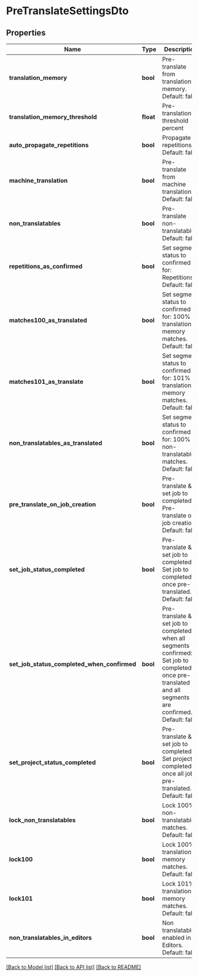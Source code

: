 # PreTranslateSettingsDto

## Properties
Name | Type | Description | Notes
------------ | ------------- | ------------- | -------------
**translation_memory** | **bool** | Pre-translate from translation memory. Default: false | [optional] 
**translation_memory_threshold** | **float** | Pre-translation threshold percent | [optional] 
**auto_propagate_repetitions** | **bool** | Propagate repetitions. Default: false | [optional] 
**machine_translation** | **bool** | Pre-translate from machine translation. Default: false | [optional] 
**non_translatables** | **bool** | Pre-translate non-translatables. Default: false | [optional] 
**repetitions_as_confirmed** | **bool** | Set segment status to confirmed for: Repetitions. Default: false | [optional] 
**matches100_as_translated** | **bool** | Set segment status to confirmed for: 100% translation memory matches. Default: false | [optional] 
**matches101_as_translate** | **bool** | Set segment status to confirmed for: 101% translation memory matches. Default: false | [optional] 
**non_translatables_as_translated** | **bool** | Set segment status to confirmed for: 100% non-translatable matches. Default: false | [optional] 
**pre_translate_on_job_creation** | **bool** | Pre-translate &amp; set job to completed: Pre-translate on job creation. Default: false | [optional] 
**set_job_status_completed** | **bool** | Pre-translate &amp; set job to completed: Set job to completed once pre-translated. Default: false | [optional] 
**set_job_status_completed_when_confirmed** | **bool** | Pre-translate &amp; set job to completed when all segments confirmed: Set job to completed once pre-translated and all segments are confirmed. Default: false | [optional] 
**set_project_status_completed** | **bool** | Pre-translate &amp; set job to completed: Set project to completed once all jobs pre-translated.         Default: false | [optional] 
**lock_non_translatables** | **bool** | Lock 100% non-translatable matches. Default: false | [optional] 
**lock100** | **bool** | Lock 100% translation memory matches. Default: false | [optional] 
**lock101** | **bool** | Lock 101% translation memory matches. Default: false | [optional] 
**non_translatables_in_editors** | **bool** | Non translatables enabled in Editors. Default: false | [optional] 

[[Back to Model list]](../README.md#documentation-for-models) [[Back to API list]](../README.md#documentation-for-api-endpoints) [[Back to README]](../README.md)


